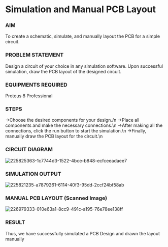 # Simulation and Manual PCB Layout

### AIM
To create a schematic, simulate, and manually layout the PCB for a simple circuit.

### PROBLEM STATEMENT
Design a circuit of your choice in any simulation software. Upon successful simulation, draw the PCB layout of the designed circuit.

### EQUIPMENTS REQUIRED
Proteus 8 Professional

### STEPS
->Choose the desired components for your design./n
->Place all components and make the necessary connections.\n
->After making all the connections, click the run button to start the simulation.\n
->Finally, manually draw the PCB layout for the circuit.\n


### CIRCUIT DIAGRAM
![225825363-1c7744d3-1522-4bce-b848-ecfceeadaee7](https://user-images.githubusercontent.com/75235022/227725875-33438606-948e-439d-b35d-345aa0109291.png)

### SIMULATION OUTPUT
![225821235-a7879261-6114-40f3-95dd-2ccf24bf58ab](https://user-images.githubusercontent.com/75235022/227725882-668866c1-abe5-4f80-8b95-725d7e885f68.png)

### MANUAL PCB LAYOUT (Scanned Image)
![226979333-010e63a1-8cc9-491c-a195-76e78ee138ff](https://user-images.githubusercontent.com/75235022/227725891-ea4f61d6-1554-4b7d-a723-b48c313f12b4.jpg)

### RESULT
Thus, we have successfully simulated a PCB Design and drawn the layout manually
